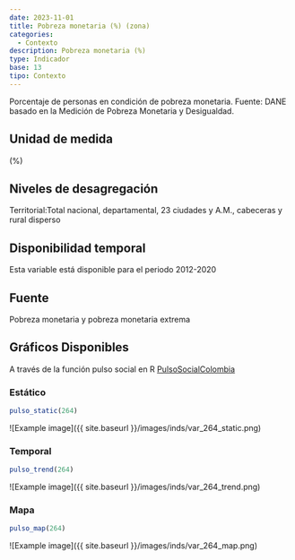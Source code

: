 ```yaml
---
date: 2023-11-01
title: Pobreza monetaria (%) (zona)
categories:
  - Contexto
description: Pobreza monetaria (%)
type: Indicador
base: 13
tipo: Contexto
--- 
```


Porcentaje de personas en condición de pobreza monetaria.
Fuente: DANE basado en la Medición de Pobreza Monetaria y Desigualdad.

## Unidad de medida
(%)

## Niveles de desagregación
Territorial:Total nacional, departamental, 23 ciudades y A.M., cabeceras y rural disperso

## Disponibilidad temporal
Esta variable está disponible para el periodo 2012-2020

## Fuente
Pobreza monetaria y pobreza monetaria extrema

## Gráficos Disponibles

A través de la función pulso social en R [PulsoSocialColombia](https://github.com/pulsosocialcolombia/PulsoSocialColombia)

### Estático

``` R
pulso_static(264)
```

![Example image]({{ site.baseurl }}/images/inds/var_264_static.png)

### Temporal

``` R
pulso_trend(264)
```

![Example image]({{ site.baseurl }}/images/inds/var_264_trend.png)

### Mapa

``` R
pulso_map(264)
```

![Example image]({{ site.baseurl }}/images/inds/var_264_map.png)